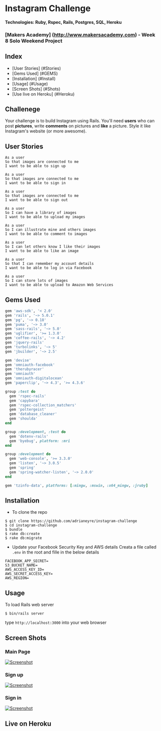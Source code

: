 # Instagram Challenge
#### Technologies: Ruby, Rspec, Rails, Postgres, SQL, Heroku
### [Makers Academy] (http://www.makersacademy.com) - Week 8 Solo Weekend Project

## Index
* [User Stories] (#Stories)
* [Gems Used] (#GEMS)
* [Installation] (#Install)
* [Usage] (#Usage)
* [Screen Shots] (#Shots)
* [Use live on Heroku] (#Heroku)

## Challenege

Your challenge is to build Instagram using Rails. You'll need **users** who can post **pictures**, write **comments** on pictures and **like** a picture. Style it like Instagram's website (or more awesome).

## <a name="Stories">User Stories</a>
```
As a user
So that images are connected to me
I want to be able to sign up

As a user
So that images are connected to me
I want to be able to sign in

As a user
So that images are connected to me
I want to be able to sign out

As a user
So I can have a library of images
I want to be able to upload my images

As a user
So I can illustrate mine and others images
I want to be able to comment to images

As a user
So I can let others know I like their images
I want to be able to like an image

As a user
So that I can remember my account details
I want to be able to log in via Facebook

As a user
So I can store lots of images
I want to be able to upload to Amazon Web Services
```

## <a name="GEMS">Gems Used</a>
```ruby
gem 'aws-sdk', '< 2.0'
gem 'rails', '~> 5.0.1'
gem 'pg', '~> 0.18'
gem 'puma', '~> 3.0'
gem 'sass-rails', '~> 5.0'
gem 'uglifier', '>= 1.3.0'
gem 'coffee-rails', '~> 4.2'
gem 'jquery-rails'
gem 'turbolinks', '~> 5'
gem 'jbuilder', '~> 2.5'

gem 'devise'
gem 'omniauth-facebook'
gem 'therubyracer'
gem 'omniauth'
gem 'omniauth-digitalocean'
gem 'paperclip', '~> 4.3', '>= 4.3.6'

group :test do
  gem 'rspec-rails'
  gem 'capybara'
  gem 'rspec-collection_matchers'
  gem 'poltergeist'
  gem 'database_cleaner'
  gem 'shoulda'
end

group :development, :test do
  gem 'dotenv-rails'
  gem 'byebug', platform: :mri
end

group :development do
  gem 'web-console', '>= 3.3.0'
  gem 'listen', '~> 3.0.5'
  gem 'spring'
  gem 'spring-watcher-listen', '~> 2.0.0'
end

gem 'tzinfo-data', platforms: [:mingw, :mswin, :x64_mingw, :jruby]
```

## <a name="Install">Installation</a>
* To clone the repo
```shell
$ git clone https://github.com/adrianeyre/instagram-challenge
$ cd instagram-challenge
$ bundle
$ rake db:create
$ rake db:migrate
```
* Update your Facebook Security Key and AWS details
Creata a file called `.env` in the root and fille in the below details
```
FACEBOOK_APP_SECRET=
S3_BUCKET_NAME=
AWS_ACCESS_KEY_ID=
AWS_SECRET_ACCESS_KEY=
AWS_REGION=
```

## <a name="Usage">Usage</a>
To load Rails web server
```shell
$ bin/rails server
```
type `http://localhost:3000` into your web browser

## <a name="Shots">Screen Shots</a>
### Main Page
[![Screenshot](https://raw.githubusercontent.com/adrianeyre/instagram-challenge/master/images/screenshot1.png)](https://raw.githubusercontent.com/adrianeyre/instagram-challenge/master/images/screenshot1.png "Screen Shot 1")

### Sign up
[![Screenshot](https://raw.githubusercontent.com/adrianeyre/instagram-challenge/master/images/screenshot2.png)](https://raw.githubusercontent.com/adrianeyre/instagram-challenge/master/images/screenshot2.png "Screen Shot 2")

### Sign in
[![Screenshot](https://raw.githubusercontent.com/adrianeyre/instagram-challenge/master/images/screenshot3.png)](https://raw.githubusercontent.com/adrianeyre/instagram-challenge/master/images/screenshot3.png "Screen Shot 3")

## <a name="Heroku">Live on Heroku</a>
